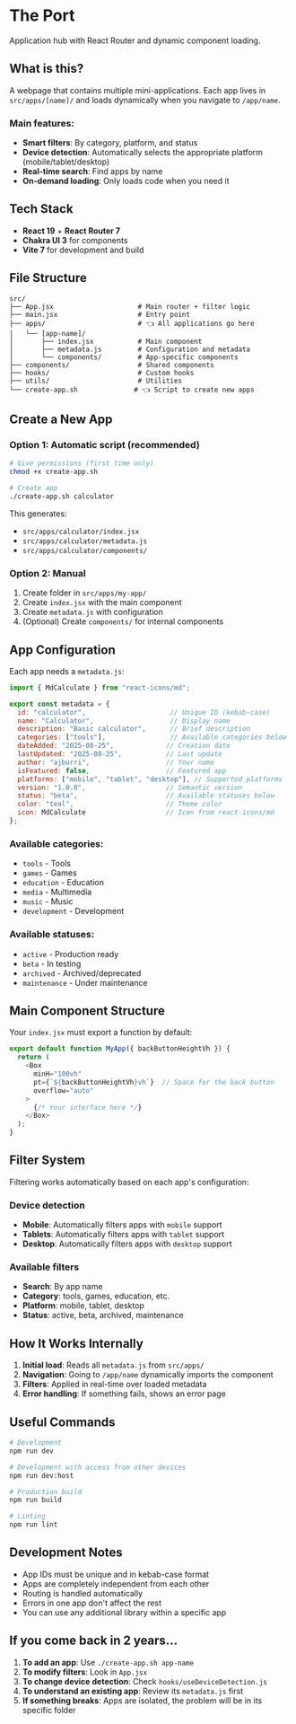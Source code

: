 # The Port

Application hub with React Router and dynamic component loading.

## What is this?

A webpage that contains multiple mini-applications. Each app lives in `src/apps/[name]/` and loads dynamically when you navigate to `/app/name`.

### Main features:
- **Smart filters**: By category, platform, and status
- **Device detection**: Automatically selects the appropriate platform (mobile/tablet/desktop)
- **Real-time search**: Find apps by name
- **On-demand loading**: Only loads code when you need it

## Tech Stack

- **React 19** + **React Router 7**
- **Chakra UI 3** for components
- **Vite 7** for development and build

## File Structure

```
src/
├── App.jsx                     # Main router + filter logic
├── main.jsx                    # Entry point
├── apps/                       # 👈 All applications go here
│   └── [app-name]/
│       ├── index.jsx           # Main component
│       ├── metadata.js         # Configuration and metadata
│       └── components/         # App-specific components
├── components/                 # Shared components
├── hooks/                      # Custom hooks
├── utils/                      # Utilities
└── create-app.sh              # 👈 Script to create new apps
```

## Create a New App

### Option 1: Automatic script (recommended)

```bash
# Give permissions (first time only)
chmod +x create-app.sh

# Create app
./create-app.sh calculator
```

This generates:
- `src/apps/calculator/index.jsx`
- `src/apps/calculator/metadata.js` 
- `src/apps/calculator/components/`

### Option 2: Manual

1. Create folder in `src/apps/my-app/`
2. Create `index.jsx` with the main component
3. Create `metadata.js` with configuration
4. (Optional) Create `components/` for internal components

## App Configuration

Each app needs a `metadata.js`:

```javascript
import { MdCalculate } from "react-icons/md";

export const metadata = {
  id: "calculator",                     // Unique ID (kebab-case)
  name: "Calculator",                   // Display name
  description: "Basic calculator",      // Brief description
  categories: ["tools"],                // Available categories below
  dateAdded: "2025-08-25",             // Creation date
  lastUpdated: "2025-08-25",           // Last update
  author: "ajburri",                   // Your name
  isFeatured: false,                   // Featured app
  platforms: ["mobile", "tablet", "desktop"], // Supported platforms
  version: "1.0.0",                    // Semantic version
  status: "beta",                      // Available statuses below
  color: "teal",                       // Theme color
  icon: MdCalculate                    // Icon from react-icons/md
};
```

### Available categories:
- `tools` - Tools
- `games` - Games  
- `education` - Education
- `media` - Multimedia
- `music` - Music
- `development` - Development

### Available statuses:
- `active` - Production ready
- `beta` - In testing
- `archived` - Archived/deprecated
- `maintenance` - Under maintenance

## Main Component Structure

Your `index.jsx` must export a function by default:

```javascript
export default function MyApp({ backButtonHeightVh }) {
  return (
    <Box 
      minH="100vh" 
      pt={`${backButtonHeightVh}vh`}  // Space for the back button
      overflow="auto"
    >
      {/* Your interface here */}
    </Box>
  );
}
```

## Filter System

Filtering works automatically based on each app's configuration:

### Device detection
- **Mobile**: Automatically filters apps with `mobile` support
- **Tablets**: Automatically filters apps with `tablet` support  
- **Desktop**: Automatically filters apps with `desktop` support

### Available filters
- **Search**: By app name
- **Category**: tools, games, education, etc.
- **Platform**: mobile, tablet, desktop
- **Status**: active, beta, archived, maintenance

## How It Works Internally

1. **Initial load**: Reads all `metadata.js` from `src/apps/`
2. **Navigation**: Going to `/app/name` dynamically imports the component
3. **Filters**: Applied in real-time over loaded metadata
4. **Error handling**: If something fails, shows an error page

## Useful Commands

```bash
# Development
npm run dev

# Development with access from other devices
npm run dev:host

# Production build  
npm run build

# Linting
npm run lint
```

## Development Notes

- App IDs must be unique and in kebab-case format
- Apps are completely independent from each other
- Routing is handled automatically
- Errors in one app don't affect the rest
- You can use any additional library within a specific app

## If you come back in 2 years...

1. **To add an app**: Use `./create-app.sh app-name`
2. **To modify filters**: Look in `App.jsx` 
3. **To change device detection**: Check `hooks/useDeviceDetection.js`
4. **To understand an existing app**: Review its `metadata.js` first
5. **If something breaks**: Apps are isolated, the problem will be in its specific folder
